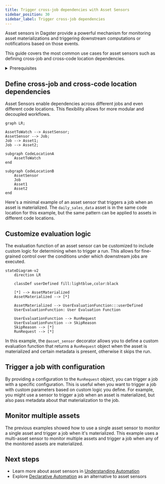 ```yaml
---
title: Trigger cross-job dependencies with Asset Sensors
sidebar_position: 30
sidebar_label: Trigger cross-job dependencies
---
```


Asset sensors in Dagster provide a powerful mechanism for monitoring asset materializations and triggering downstream computations or notifications based on those events.

This guide covers the most common use cases for asset sensors such as defining cross-job and cross-code location dependencies.

<details>
<summary>Prerequisites</summary>

- Familiarity with [Assets](/concepts/assets)
- Familiarity with [Ops and Jobs](/concepts/ops-jobs)
</details>

## Define cross-job and cross-code location dependencies

Asset Sensors enable dependencies across different jobs and even different code locations. This flexibility allows for more modular and decoupled workflows.

```mermaid
graph LR;

AssetToWatch --> AssetSensor;
AssetSensor --> Job;
Job --> Asset1;
Job --> Asset2;

subgraph CodeLocationA
    AssetToWatch
end

subgraph CodeLocationB
    AssetSensor
    Job
    Asset1
    Asset2
end
```

Here's a minimal example of an asset sensor that triggers a job when an asset is materialized. The `daily_sales_data` asset is in the same code location for this example, but the same pattern can be applied to assets in different code locations.

<CodeExample filePath="guides/automation/simple-asset-sensor-example.py" language="python" title="Simple Asset Sensor Example" />

## Customize evaluation logic

The evaluation function of an asset sensor can be customized to include custom logic for determining when to trigger a run. This allows for fine-grained control over the conditions under which downstream jobs are executed.

```mermaid
stateDiagram-v2
    direction LR

    classDef userDefined fill:lightblue,color:black

    [*] --> AssetMaterialized
    AssetMaterialized --> [*]

    AssetMaterialized --> UserEvaluationFunction:::userDefined
    UserEvaluationFunction: User Evaluation Function

    UserEvaluationFunction --> RunRequest
    UserEvaluationFunction --> SkipReason
    SkipReason --> [*]
    RunRequest --> [*]
```

In this example, the `@asset_sensor` decorator allows you to define a custom evaluation function that returns a `RunRequest` object when the asset is materialized and certain metadata is present,
otherwise it skips the run.

<CodeExample filePath="guides/automation/asset-sensor-custom-eval.py" language="python" title="Asset Sensor with Custom Evaluation Logic" />

## Trigger a job with configuration

By providing a configuration to the `RunRequest` object, you can trigger a job with a specific configuration. This is useful when you want to trigger a job with custom parameters based on custom logic you define. For example, you might use a sensor to trigger a job when an asset is materialized, but also pass metadata about that materialization to the job.

<CodeExample filePath="guides/automation/asset-sensor-with-config.py" language="python" title="Asset Sensor with Config" />


## Monitor multiple assets

The previous examples showed how to use a single asset sensor to monitor a single asset and trigger a job when it's materialized. This example uses a multi-asset sensor to monitor multiple assets and trigger a job when any of the monitored assets are materialized.

<CodeExample filePath="guides/automation/multi-asset-sensor.py" language="python" title="Multi-Asset Sensor" />

## Next steps

- Learn more about asset sensors in [Understanding Automation](/concepts/automation)
- Explore [Declarative Automation](/concepts/automation/declarative-automation) as an alternative to asset sensors
